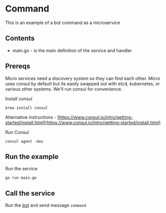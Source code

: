# Command

This is an example of a bot command as a microservice

## Contents

- main.go - is the main definition of the service and handler

## Prereqs

Micro services need a discovery system so they can find each other. Micro uses consul by default but 
its easily swapped out with etcd, kubernetes, or various other systems. We'll run consul for convenience.

Install consul
```shell
brew install consul
```

Alternative instructions - [https://www.consul.io/intro/getting-started/install.html](https://www.consul.io/intro/getting-started/install.html)

Run Consul

```shell
consul agent -dev
```

## Run the example

Run the service

```shell
go run main.go
```

## Call the service

Run the [bot](https://micro.mu/docs/bot.html) and send message `command`

